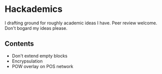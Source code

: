 Hackademics
===========

I drafting ground for roughly academic ideas I have. Peer review welcome. Don't bogard my ideas please.

Contents
--------
* Don't extend empty blocks
* Encrypsulation
* POW overlay on POS network
